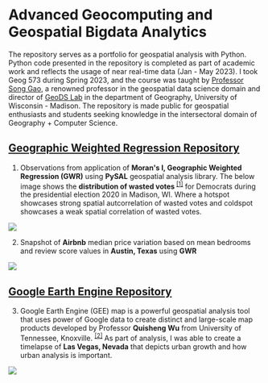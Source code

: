 # Advanced Geocomputing and Geospatial Bigdata Analytics
<p>The repository serves as a portfolio for geospatial analysis with Python. Python code presented in the repository is completed as part of academic work and reflects the usage of near real-time data (Jan - May 2023). I took Geog 573 during Spring 2023, and the course was taught by <a href = "https://geography.wisc.edu/staff/gao-song/"> Professor Song Gao</a>, a renowned professor in the geospatial data science domain and director of <a href = "https://geography.wisc.edu/geods/">GeoDS Lab</a> in the department of Geography, University of Wisconsin - Madison. The repository is made public for geospatial enthusiasts and students seeking knowledge in the intersectoral domain of Geography + Computer Science.</p>

## <a href = "https://github.com/Sidrcs/Geospatial_BigData_Analytics/blob/main/GeographicWeightedRegression/MoransI_GWR_Sid.ipynb"> Geographic Weighted Regression Repository</a>
1. Observations from application of <b>Moran's I, Geographic Weighted Regression (GWR)</b> using <b>PySAL</b> geospatial analysis library.
The below image shows the <b>distribution of wasted votes </b><sup><a href = "https://ballotpedia.org/Efficiency_gap">[1]</a></sup> for Democrats during the presidential election 2020 in Madison, WI. Where a hotspot showcases strong spatial autcorrelation of wasted votes and coldspot showcases a weak spatial correlation of wasted votes.
<img src = "https://github.com/Sidrcs/Geospatial_BigData_Analytics/blob/main/GeographicWeightedRegression/Coldspots_Sid2023.png">

2. Snapshot of <b>Airbnb</b> median price variation based on mean bedrooms and review score values in <b> Austin, Texas</b> using <b>GWR</b>
<img src = "https://github.com/Sidrcs/Geospatial_BigData_Analytics/blob/main/GeographicWeightedRegression/GWR_Sid2023.png?raw=true">

## <a href = "https://github.com/Sidrcs/Geospatial_BigData_Analytics/blob/main/GeographicWeightedRegression/MoransI_GWR_Sid.ipynb"> Google Earth Engine Repository</a>

3. Google Earth Engine (GEE) map is a powerful geospatial analysis tool that uses power of Google data to create distinct and large-scale map products developed by Professor <b>Quisheng Wu</b> from University of Tennessee, Knoxville. <sup><a href = "https://geemap.org/">[2]</a></sup> As part of analysis, I was able to create a timelapse of <b>Las Vegas, Nevada</b> that depicts urban growth and how urban analysis is important.
<img src = "https://github.com/Sidrcs/Geospatial_BigData_Analytics/blob/main/Google_Earth_Engine/landsat_ts.gif?raw=true">
